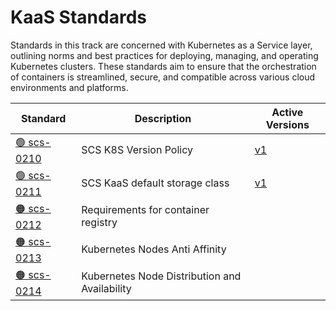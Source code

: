# KaaS Standards

Standards in this track are concerned with Kubernetes as a Service layer, outlining norms and best practices for deploying, managing, and operating Kubernetes clusters. These standards aim to ensure that the orchestration of containers is streamlined, secure, and compatible across various cloud environments and platforms.

| Standard  | Description  | Active Versions  |
| --------- | ------------ | ---------------- |
| [🟢 scs-0210](/standards/kaas/scs-0210)  | SCS K8S Version Policy  | [v1](/standards/scs-0210-v1-k8s-new-version-policy) |
| [🟢 scs-0211](/standards/kaas/scs-0211)  | SCS KaaS default storage class  | [v1](/standards/scs-0211-v1-kaas-default-storage-class) |
| [🟠 scs-0212](/standards/kaas/scs-0212)  | Requirements for container registry  |  |
| [🟠 scs-0213](/standards/kaas/scs-0213)  | Kubernetes Nodes Anti Affinity  |  |
| [🟠 scs-0214](/standards/kaas/scs-0214)  | Kubernetes Node Distribution and Availability  |  |